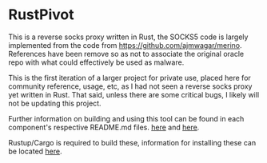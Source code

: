 # RustPivot

This is a reverse socks proxy written in Rust,
the SOCKS5 code is largely implemented from the 
code from https://github.com/ajmwagar/merino.
References have been remove so as not to associate the original
oracle repo with what could effectively be used as malware.

This is the first iteration of a larger project for private use, placed here
for community reference, usage, etc, as I had not seen a reverse socks proxy
yet written in Rust. That said, unless there are some critical bugs,
I likely will not be updating this project.

Further information on building and using this tool can be found in each
component's respective README.md files. [here](server/README.md) and [here](implant/README.md).  

Rustup/Cargo is required to build these, information for installing these can be located [here](https://www.rust-lang.org/tools/install).

